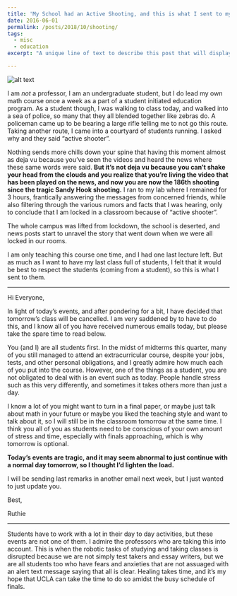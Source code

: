 ```yaml
---
title: 'My School had an Active Shooting, and this is what I sent to my class'
date: 2016-06-01
permalink: /posts/2018/10/shooting/
tags:
  - misc
  - education
excerpt: "A unique line of text to describe this post that will display in an archive listing and meta description with SEO benefits."

---
```


![alt text](https://cdn-images-1.medium.com/max/1280/1*Eb_ZYGXCm0EuDFZxmxn5aA.jpeg)

I am _not_ a professor, I am an undergraduate student, but I do lead my own math course once a week as a part of a student initiated education program. As a student though, I was walking to class today, and walked into a sea of police, so many that they all blended together like zebras do. A policeman came up to be bearing a large rifle telling me to not go this route. Taking another route, I came into a courtyard of students running. I asked why and they said “active shooter”.

Nothing sends more chills down your spine that having this moment almost as deja vu because you’ve seen the videos and heard the news where these same words were said. **But it’s not deja vu because you can’t shake your head from the clouds and you realize that you’re living the video that has been played on the news, and now you are now the 186th shooting since the tragic Sandy Hook shooting.** I ran to my lab where I remained for 3 hours, frantically answering the messages from concerned friends, while also filtering through the various rumors and facts that I was hearing, only to conclude that I am locked in a classroom because of “active shooter”.

The whole campus was lifted from lockdown, the school is deserted, and news posts start to unravel the story that went down when we were all locked in our rooms.

I am only teaching this course one time, and I had one last lecture left. But as much as I want to have my last class full of students, I felt that it would be best to respect the students (coming from a student), so this is what I sent to them.


---

Hi Everyone,

In light of today’s events, and after pondering for a bit, I have decided that tomorrow’s class will be cancelled. I am very saddened by to have to do this, and I know all of you have received numerous emails today, but please take the spare time to read below.

You (and I) are all students first. In the midst of midterms this quarter, many of you still managed to attend an extracurricular course, despite your jobs, tests, and other personal obligations, and I greatly admire how much each of you put into the course. However, one of the things as a student, you are not obligated to deal with is an event such as today. People handle stress such as this very differently, and sometimes it takes others more than just a day.

I know a lot of you might want to turn in a final paper, or maybe just talk about math in your future or maybe you liked the teaching style and want to talk about it, so I will still be in the classroom tomorrow at the same time. I think you all of you as students need to be conscious of your own amount of stress and time, especially with finals approaching, which is why tomorrow is optional.

**Today’s events are tragic, and it may seem abnormal to just continue with a normal day tomorrow, so I thought I’d lighten the load.**

I will be sending last remarks in another email next week, but I just wanted to just update you.

Best,

Ruthie

---

Students have to work with a lot in their day to day activities, but these events are not one of them. I admire the professors who are taking this into account. This is when the robotic tasks of studying and taking classes is disrupted because we are not simply test takers and essay writers, but we are all students too who have fears and anxieties that are not assuaged with an alert text message saying that all is clear. Healing takes time, and it’s my hope that UCLA can take the time to do so amidst the busy schedule of finals.
